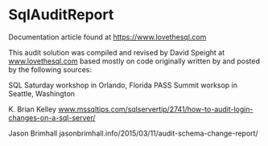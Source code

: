 # SqlAuditReport

Documentation article found at https://www.lovethesql.com


This audit solution was compiled and revised by David Speight at www.lovethesql.com based mostly on code originally written by and posted by the following sources:

SQL Saturday workshop in Orlando, Florida
PASS Summit worksop in Seattle, Washington

K. Brian Kelley 
www.mssqltips.com/sqlservertip/2741/how-to-audit-login-changes-on-a-sql-server/

Jason Brimhall
jasonbrimhall.info/2015/03/11/audit-schema-change-report/